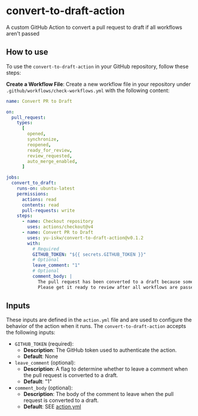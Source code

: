 # convert-to-draft-action

A custom GitHub Action to convert a pull request to draft if all workflows aren't passed

## How to use

To use the `convert-to-draft-action` in your GitHub repository, follow these steps:

**Create a Workflow File**:
Create a new workflow file in your repository under `.github/workflows/check-workflows.yml` with the following content:

```yaml
name: Convert PR to Draft

on:
  pull_request:
    types:
      [
        opened,
        synchronize,
        reopened,
        ready_for_review,
        review_requested,
        auto_merge_enabled,
      ]

jobs:
  convert_to_draft:
    runs-on: ubuntu-latest
    permissions:
      actions: read
      contents: read
      pull-requests: write
    steps:
      - name: Checkout repository
        uses: actions/checkout@v4
      - name: Convert PR to Draft
        uses: yu-iskw/convert-to-draft-action@v0.1.2
        with:
          # Required
          GITHUB_TOKEN: "${{ secrets.GITHUB_TOKEN }}"
          # Optional
          leave_comment: "1"
          # Optional
          comment_body: |
            The pull request has been converted to a draft because some workflows failed or are still running.
            Please get it ready to review after all workflows are passed.
```

## Inputs

These inputs are defined in the `action.yml` file and are used to configure the behavior of the action when it runs.
The `convert-to-draft-action` accepts the following inputs:

- `GITHUB_TOKEN` (required):
  - **Description**: The GitHub token used to authenticate the action.
  - **Default**: None
- `leave_comment` (optional):
  - **Description**: A flag to determine whether to leave a comment when the pull request is converted to a draft.
  - **Default**: "1"
- `comment_body` (optional):
  - **Description**: The body of the comment to leave when the pull request is converted to a draft.
  - **Default**: SEE [action.yml](./action.yml)
